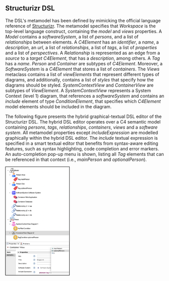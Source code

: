 ## Structurizr DSL

The DSL's metamodel has been defined by mimicking the official language reference of [Structurizr](https://docs.structurizr.com/dsl/language). The metamodel specifies that *Workspace* is the top-level language construct, containing the *model* and *views* properties. A *Model* contains a *softwareSystem*, a list of *persons*, and a list of *relationships* between elements. A *C4Element* has an *identifier*, a *name*, a *description*, an *url*, a list of *relationships*, a list of *tags*, a list of *properties* and a list of *perspectives*. A *Relationship* is represented as an edge from a *source* to a *target* *C4Element*, that has a *description*, among others. A *Tag* has a *name*. *Person* and *Container* are subtypes of *C4Element*. Moreover, a *SoftwareSystem* is a *C4Element* that stores a list of *containers*. The *Views* metaclass contains a list of *viewElements* that represent different types of diagrams, and additionally, contains a list of *styles* that specify how the diagrams should be styled. *SystemContextView* and *ContainerView* are subtypes of *ViewElement*. A *SystemContextView* represents a System Context (level 1) diagram, that references a *softwareSystem* and contains an *include* element of type *ConditionElement*, that specifies which *C4Element* model elements should be included in the diagram.

The following figure presents the hybrid graphical-textual DSL editor of the Structurizr DSL. The hybrid DSL editor operates over a C4 semantic model containing *persons*, *tags*, *relationships*, *containers*, *views* and a *software system*. All metamodel properties except *includeExpression* are modelled graphically within the hybrid DSL editor. The *include* textual expression is specified in a smart textual editor that benefits from syntax-aware editing features, such as syntax highlighting, code completion and error markers. An auto-completion pop-up menu is shown, listing all *Tag* elements that can be referenced in that context (i.e., *mainPerson* and *optionalPerson*).

<img src="StructurizrDsl.png" alt="Hybrid Graphical-Textual DSL Editor of the Structurizr DSL" width="40%" style="border: 1px solid #000;" />

